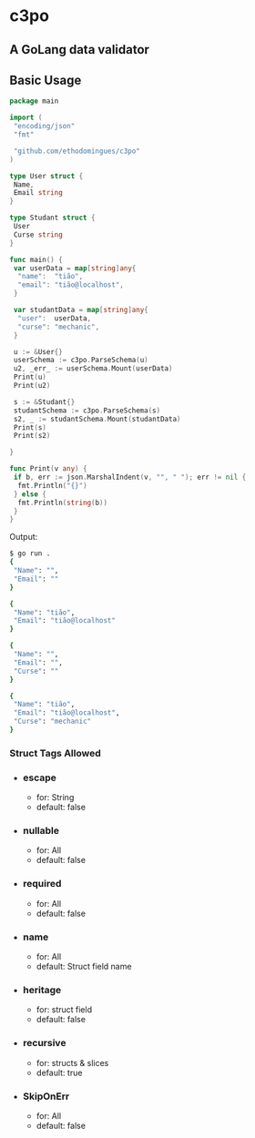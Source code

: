 # c3po

## A GoLang data validator

## Basic Usage

```go
package main

import (
 "encoding/json"
 "fmt"

 "github.com/ethodomingues/c3po"
)

type User struct {
 Name,
 Email string
}

type Studant struct {
 User
 Curse string
}

func main() {
 var userData = map[string]any{
  "name":  "tião",
  "email": "tião@localhost",
 }

 var studantData = map[string]any{
  "user":  userData,
  "curse": "mechanic",
 }

 u := &User{}
 userSchema := c3po.ParseSchema(u)
 u2, _err_ := userSchema.Mount(userData)
 Print(u)
 Print(u2)

 s := &Studant{}
 studantSchema := c3po.ParseSchema(s)
 s2, _ := studantSchema.Mount(studantData)
 Print(s)
 Print(s2)

}

func Print(v any) {
 if b, err := json.MarshalIndent(v, "", " "); err != nil {
  fmt.Println("{}")
 } else {
  fmt.Println(string(b))
 }
}

```

Output:

```sh
$ go run .
{
 "Name": "",
 "Email": ""
}

{
 "Name": "tião",
 "Email": "tião@localhost"
}

{
 "Name": "",
 "Email": "",
 "Curse": ""
}

{
 "Name": "tião",
 "Email": "tião@localhost",
 "Curse": "mechanic"
}

```

### Struct Tags Allowed

- ### escape

  - for: String
  - default: false

- ### nullable

  - for: All
  - default: false

- ### required

  - for: All
  - default: false

- ### name

  - for: All
  - default: Struct field name

- ### heritage

  - for: struct field
  - default: false

- ### recursive

  - for: structs & slices
  - default: true

- ### SkipOnErr

  - for: All
  - default: false
